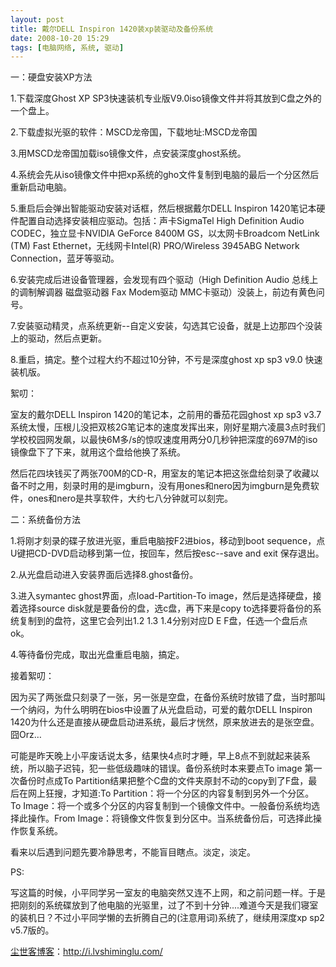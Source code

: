 ```yaml
---
layout: post
title: 戴尔DELL Inspiron 1420装xp装驱动及备份系统
date: 2008-10-20 15:29
tags: [电脑网络, 系统, 驱动]
---
```

一：硬盘安装XP方法

1.下载深度Ghost XP SP3快速装机专业版V9.0iso镜像文件并将其放到C盘之外的一个盘上。

2.下载虚拟光驱的软件：MSCD龙帝国，下载地址:MSCD龙帝国

3.用MSCD龙帝国加载iso镜像文件，点安装深度ghost系统。

4.系统会先从iso镜像文件中把xp系统的gho文件复制到电脑的最后一个分区然后重新启动电脑。

5.重启后会弹出智能驱动安装对话框，然后根据戴尔DELL Inspiron 1420笔记本硬件配置自动选择安装相应驱动。包括：声卡SigmaTel High Definition Audio CODEC，独立显卡NVIDIA GeForce 8400M GS，以太网卡Broadcom NetLink (TM) Fast Ethernet，无线网卡Intel(R) PRO/Wireless 3945ABG Network Connection，蓝牙等驱动。

6.安装完成后进设备管理器，会发现有四个驱动（High Definition Audio 总线上的调制解调器 磁盘驱动器 Fax Modem驱动 MMC卡驱动）没装上，前边有黄色问号。

7.安装驱动精灵，点系统更新--自定义安装，勾选其它设备，就是上边那四个没装上的驱动，然后点更新。

8.重启，搞定。整个过程大约不超过10分钟，不亏是深度ghost xp sp3 v9.0 快速装机版。

絮叨：

室友的戴尔DELL Inspiron 1420的笔记本，之前用的番茄花园ghost xp sp3 v3.7系统太慢，压根儿没把双核2G笔记本的速度发挥出来，刚好星期六凌晨3点时我们学校校园网发飙，以最快6M多/s的惊叹速度用两分0几秒钟把深度的697M的iso镜像盘下了下来，就用这个盘给他换了系统。

然后花四块钱买了两张700M的CD-R，用室友的笔记本把这张盘给刻录了收藏以备不时之用，刻录时用的是imgburn，没有用ones和nero因为imgburn是免费软件，ones和nero是共享软件，大约七八分钟就可以刻完。

二：系统备份方法

1.将刚才刻录的碟子放进光驱，重启电脑按F2进bios，移动到boot sequence，点U键把CD-DVD启动移到第一位，按回车，然后按esc--save and exit 保存退出。

2.从光盘启动进入安装界面后选择8.ghost备份。

3.进入symantec ghost界面，点load-Partition-To image，然后是选择硬盘，接着选择source disk就是要备份的盘，选c盘，再下来是copy to选择要将备份的系统复制到的盘符，这里它会列出1.2 1.3 1.4分别对应D E F盘，任选一个盘后点ok。

4.等待备份完成，取出光盘重启电脑，搞定。

接着絮叨：

因为买了两张盘只刻录了一张，另一张是空盘，在备份系统时放错了盘，当时那叫一个纳闷，为什么明明在bios中设置了从光盘启动，可爱的戴尔DELL Inspiron 1420为什么还是直接从硬盘启动进系统，最后才恍然，原来放进去的是张空盘。囧Orz…

可能是昨天晚上小平废话说太多，结果快4点时才睡，早上8点不到就起来装系统，所以脑子迟钝，犯一些低级趣味的错误。备份系统时本来要点To image 第一次备份时点成To Partition结果把整个C盘的文件夹原封不动的copy到了F盘，最后在网上狂搜，才知道:To Partition：将一个分区的内容复制到另外一个分区。 To Image：将一个或多个分区的内容复制到一个镜像文件中。一般备份系统均选择此操作。From Image：将镜像文件恢复到分区中。当系统备份后，可选择此操作恢复系统。

看来以后遇到问题先要冷静思考，不能盲目瞎点。淡定，淡定。

PS:

写这篇的时候，小平同学另一室友的电脑突然又连不上网，和之前问题一样。于是把刚刻的系统碟放到了他电脑的光驱里，过了不到十分钟....难道今天是我们寝室的装机日？不过小平同学懒的去折腾自己的(注意用词)系统了，继续用深度xp sp2 v5.7版的。

<a href="http://i.lvshiminglu.com/">尘世客博客</a>：<a href="http://i.lvshiminglu.com/">http://i.lvshiminglu.com/</a>

